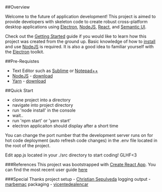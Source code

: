 ##Overview

Welcome to the future of application development! This project is aimed to provide developers with skeleton code to create robust cross-platform desktop applications using [Electron](https://electron.atom.io/), [NodeJS](https://nodejs.org/en/), [React](https://facebook.github.io/react/), and [Semantic UI](https://semantic-ui.com/). 

Check out the [Getting Started](https://github.com/MissHax0r/electron-react-semantic-ui-app/wiki/Getting-Started) guide if you would like to learn how this project was created from the ground up. Basic knowledge of how to [install](https://nodejs.org/en/download/) and use [NodeJS](https://nodejs.org/en/docs/guides/getting-started-guide/) is required. It is also a good idea to familiar yourself with the [Electron](https://electron.atom.io/docs/tutorial/quick-start/) toolkit.

##Pre-Requistes
- Text Editor such as [Sublime](https://www.sublimetext.com/) or [Notepad++](https://notepad-plus-plus.org/)
- [NodeJS](https://nodejs.org/en/) - [download](https://nodejs.org/en/download/current/)
- [Yarn](https://yarnpkg.com/en/) - [download](https://yarnpkg.com/en/docs/install)

##Quick Start
- clone project into a directory
- navigate into project directory
- run 'node install' in the console
- wait..
- run 'npm start' or 'yarn start'
- electron applicaiton should display after a short time

You can change the port number that the development server runs on for hot code deployment (auto refresh code changes) in the .env file located in the root of the project.

Edit app.js located in your ./src directory to start coding! GLHF<3

###References
This project was bootstrapped with [Create React App](https://github.com/facebookincubator/create-react-app). You can find the most recent user guide [here](https://github.com/facebookincubator/create-react-app/blob/master/packages/react-scripts/template/README.md)

###Special Thanks
project setup - [Christian Sepulveda](https://github.com/csepulv)
logging output - [marbemac](https://github.com/marbemac)
packaging - [vicentedealencar](https://github.com/vicentedealencar)
